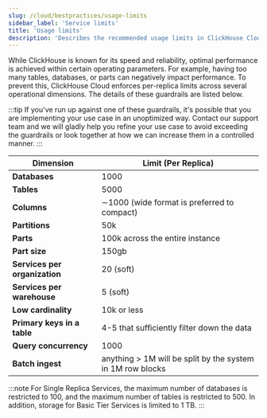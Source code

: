 ```yaml
---
slug: /cloud/bestpractices/usage-limits
sidebar_label: 'Service limits'
title: 'Usage limits'
description: 'Describes the recommended usage limits in ClickHouse Cloud'
---
```


While ClickHouse is known for its speed and reliability, optimal performance is 
achieved within certain operating parameters. For example, having too many tables,
databases, or parts can negatively impact performance. To prevent this, ClickHouse
Cloud enforces per-replica limits across several operational dimensions. 
The details of these guardrails are listed below.

:::tip
If you've run up against one of these guardrails, it's possible that you are 
implementing your use case in an unoptimized way. Contact our support team and 
we will gladly help you refine your use case to avoid exceeding the guardrails 
or look together at how we can increase them in a controlled manner. 
:::

| Dimension                     | Limit (Per Replica)                                        |
|-------------------------------|------------------------------------------------------------|
| **Databases**                 | 1000                                                       |
| **Tables**                    | 5000                                                       |
| **Columns**                   | ∼1000 (wide format is preferred to compact)                |
| **Partitions**                | 50k                                                        |
| **Parts**                     | 100k across the entire instance                            |
| **Part size**                 | 150gb                                                      |
| **Services per organization** | 20 (soft)                                                  |
| **Services per warehouse**    | 5 (soft)                                                   |
| **Low cardinality**           | 10k or less                                                |
| **Primary keys in a table**   | 4-5 that sufficiently filter down the data                 |
| **Query concurrency**         | 1000                                                       |
| **Batch ingest**              | anything > 1M will be split by the system in 1M row blocks |

:::note
For Single Replica Services, the maximum number of databases is restricted to 
100, and the maximum number of tables is restricted to 500. In addition, storage
for Basic Tier Services is limited to 1 TB.
:::
